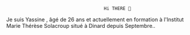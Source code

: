                                         Hi THERE 👋

Je suis Yassine , âgé de 26 ans et actuellement en formation à l'Institut Marie Thérèse Solacroup situé à Dinard depuis Septembre..
